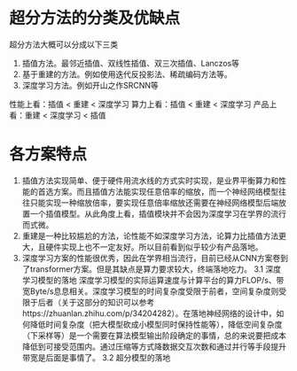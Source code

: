# 超分方法的分类及优缺点
超分方法大概可以分成以下三类
1. 插值方法。最邻近插值、双线性插值、双三次插值、Lanczos等
2. 基于重建的方法。例如使用迭代反投影法、稀疏编码方法等。
3. 深度学习方法。例如开山之作SRCNN等

性能上看：插值 < 重建 < 深度学习
算力上看：插值 < 重建 < 深度学习
产品上看：重建 < 深度学习 < 插值

# 各方案特点
1. 插值方法实现简单、便于硬件用流水线的方式实时实现，是业界平衡算力和性能的首选方案。而且插值方法能实现任意倍率的缩放，而一个神经网络模型往往只能实现一种缩放倍率，要实现任意倍率缩放还需要在神经网络模型后端放置一个插值模型。从此角度上看，插值模块并不会因为深度学习在学界的流行而式微。
2. 重建是一种比较尴尬的方法，论性能不如深度学习方法，论算力比插值方法更大，且硬件实现上也不一定友好。所以目前看到似乎较少有产品落地。
3. 深度学习方案的性能很优秀，因此在学界相当流行，目前已经从CNN方案卷到了transformer方案。但是其缺点是算力要求较大，终端落地吃力。
   3.1 深度学习模型的落地
   深度学习模型的实际运算速度与计算平台的算力FLOP/s、带宽Byte/s息息相关。深度学习模型的时间复杂度受限于前者，空间复杂度则受限于后者（关于这部分的知识可以参考https://zhuanlan.zhihu.com/p/34204282）。在落地神经网络的设计中，如何降低时间复杂度（把大模型砍成小模型同时保持性能等），降低空间复杂度（下采样等）是一个需要在算法模型输出阶段确定的事情，总的来说要把成本降低到可接受范围内。通过压缩等方式降数据交互次数和通过并行等手段提升带宽是后面是事情了。
   3.2 超分模型的落地